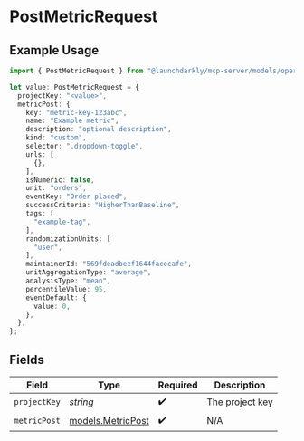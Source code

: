 # PostMetricRequest

## Example Usage

```typescript
import { PostMetricRequest } from "@launchdarkly/mcp-server/models/operations";

let value: PostMetricRequest = {
  projectKey: "<value>",
  metricPost: {
    key: "metric-key-123abc",
    name: "Example metric",
    description: "optional description",
    kind: "custom",
    selector: ".dropdown-toggle",
    urls: [
      {},
    ],
    isNumeric: false,
    unit: "orders",
    eventKey: "Order placed",
    successCriteria: "HigherThanBaseline",
    tags: [
      "example-tag",
    ],
    randomizationUnits: [
      "user",
    ],
    maintainerId: "569fdeadbeef1644facecafe",
    unitAggregationType: "average",
    analysisType: "mean",
    percentileValue: 95,
    eventDefault: {
      value: 0,
    },
  },
};
```

## Fields

| Field                                           | Type                                            | Required                                        | Description                                     |
| ----------------------------------------------- | ----------------------------------------------- | ----------------------------------------------- | ----------------------------------------------- |
| `projectKey`                                    | *string*                                        | :heavy_check_mark:                              | The project key                                 |
| `metricPost`                                    | [models.MetricPost](../../models/metricpost.md) | :heavy_check_mark:                              | N/A                                             |